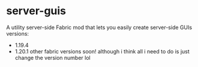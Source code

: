 # server-guis
A utility server-side Fabric mod that lets you easily create server-side GUIs
versions:
 - 1.19.4
 - 1.20.1
other fabric versions soon! although i think all i need to do is just change the version number lol
